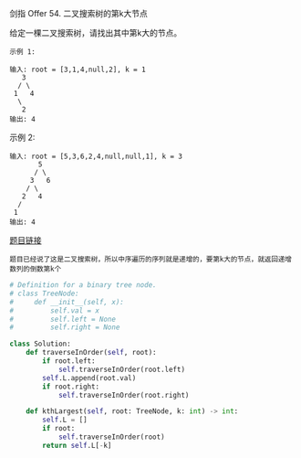 剑指 Offer 54. 二叉搜索树的第k大节点

给定一棵二叉搜索树，请找出其中第k大的节点。
```
示例 1:

输入: root = [3,1,4,null,2], k = 1
   3
  / \
 1   4
  \
   2
输出: 4
```
示例 2:
```
输入: root = [5,3,6,2,4,null,null,1], k = 3
       5
      / \
     3   6
    / \
   2   4
  /
 1
输出: 4
```

[题目链接](https://leetcode-cn.com/problems/er-cha-sou-suo-shu-de-di-kda-jie-dian-lcof/)

```
题目已经说了这是二叉搜索树，所以中序遍历的序列就是递增的，要第k大的节点，就返回递增数列的倒数第k个
```

```python
# Definition for a binary tree node.
# class TreeNode:
#     def __init__(self, x):
#         self.val = x
#         self.left = None
#         self.right = None

class Solution:
    def traverseInOrder(self, root):
        if root.left:
            self.traverseInOrder(root.left)
        self.L.append(root.val)
        if root.right:
            self.traverseInOrder(root.right)

    def kthLargest(self, root: TreeNode, k: int) -> int:
        self.L = []
        if root:
            self.traverseInOrder(root)
        return self.L[-k]
```